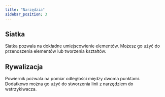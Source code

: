 ```yaml
---
title: "Narzędzia"
sidebar_position: 3
---
```


## Siatka

Siatka pozwala na dokładne umiejscowienie elementów. Możesz go użyć do przenoszenia elementów lub tworzenia kształtów.

## Rywalizacja

Powiernik pozwala na pomiar odległości między dwoma punktami. Dodatkowo można go użyć do stworzenia linii z narzędziem do wstrzykiwacza.
